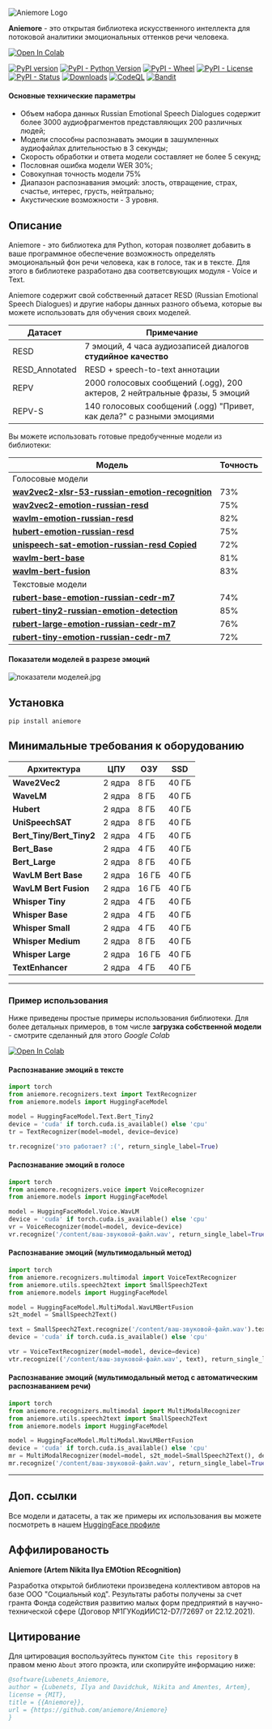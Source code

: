 ![Aniemore Logo](images/logo.png)

 **Aniemore** - это открытая библиотека искусственного интеллекта для потоковой аналитики эмоциональных оттенков речи человека.

[![Open In Colab](https://colab.research.google.com/assets/colab-badge.svg)](https://colab.research.google.com/drive/1_W2ngr_ShrLdTLVTBP3XF176JW1zdChl)

[![PyPI version](https://img.shields.io/pypi/v/aniemore)](https://img.shields.io/pypi/v/aniemore)
[![PyPI - Python Version](https://img.shields.io/pypi/pyversions/aniemore)](https://img.shields.io/pypi/pyversions/aniemore)
[![PyPI - Wheel](https://img.shields.io/pypi/wheel/aniemore)](https://img.shields.io/pypi/wheel/aniemore)
[![PyPI - License](https://img.shields.io/pypi/l/aniemore)](https://img.shields.io/pypi/l/aniemore)
[![PyPI - Status](https://img.shields.io/pypi/status/aniemore)](https://img.shields.io/pypi/status/aniemore)
[![Downloads](https://img.shields.io/pypi/dm/aniemore)](https://pypistats.org/packages/aniemore)
[![CodeQL](https://github.com/aniemore/Aniemore/actions/workflows/github-code-scanning/codeql/badge.svg)](https://github.com/aniemore/Aniemore/actions/workflows/github-code-scanning/codeql)
[![Bandit](https://github.com/aniemore/Aniemore/actions/workflows/bandit.yml/badge.svg)](https://github.com/aniemore/Aniemore/actions/workflows/bandit.yml)

#### Основные технические параметры

- Объем набора данных Russian Emotional Speech Dialogues содержит более 3000 аудиофрагментов представляющих 200 различных людей;
- Модели способны распознавать эмоции в зашумленных аудиофайлах длительностью в 3 секунды;
- Скорость обработки и ответа модели составляет не более 5 секунд;
- Пословная ошибка модели WER 30%;
- Совокупная точность модели 75%
- Диапазон распознавания эмоций: злость, отвращение, страх, счастье, интерес, грусть, нейтрально;
- Акустические возможности - 3 уровня.


## Описание
Aniemore - это библиотека для Python, которая позволяет добавить в ваше 
программное обеспечение возможность определять эмоциональный фон речи человека, как в голосе, 
так и в тексте. Для этого в библиотеке разработано два соответсвующих модуля - Voice и Text.

Aniemore содержит свой собственный датасет RESD (Russian Emotional Speech Dialogues) и другие 
наборы данных разного объема, которые вы можете использовать для обучения своих моделей.

| Датасет        | Примечание                                                                  |
|----------------|-----------------------------------------------------------------------------|
| RESD           | 7 эмоций, 4 часа аудиозаписей диалогов **студийное качество**               |
| RESD_Annotated | RESD + speech-to-text аннотации                                             |
| REPV           | 2000 голосовых сообщений (.ogg), 200 актеров, 2 нейтральные фразы, 5 эмоций |
| REPV-S         | 140 голосовых сообщений (.ogg) "Привет, как дела?" с разными эмоциями       |

Вы можете использовать готовые предобученные модели из библиотеки: 

| Модель                                                                                                                           | Точность |
|----------------------------------------------------------------------------------------------------------------------------------|----------|
| Голосовые модели                                                                                                                 |          |
| [**wav2vec2-xlsr-53-russian-emotion-recognition**](https://huggingface.co/Aniemore/wav2vec2-xlsr-53-russian-emotion-recognition) | 73%      |
| [**wav2vec2-emotion-russian-resd**](https://huggingface.co/Aniemore/wav2vec2-emotion-russian-resd)                               | 75%      |
| [**wavlm-emotion-russian-resd**](https://huggingface.co/Aniemore/wavlm-emotion-russian-resd)                                     | 82%      |
| [**hubert-emotion-russian-resd**](https://huggingface.co/Aniemore/hubert-emotion-russian-resd)                                   | 75%      |
| [**unispeech-sat-emotion-russian-resd Copied**](https://huggingface.co/Aniemore/unispeech-sat-emotion-russian-resd)              | 72%      |
| [**wavlm-bert-base**](https://huggingface.co/Aniemore/wavlm-bert-base-s-emotion-russian-resd)                                                           | 81%      |
| [**wavlm-bert-fusion**](https://huggingface.co/Aniemore/wavlm-bert-fusion-s-emotion-russian-resd)                                | 83%      |
| Текстовые модели                                                                                                                 |          |
| [**rubert-base-emotion-russian-cedr-m7**](https://huggingface.co/Aniemore/rubert-base-emotion-russian-cedr-m7)                   | 74%      |
| [**rubert-tiny2-russian-emotion-detection**](https://huggingface.co/Aniemore/rubert-tiny2-russian-emotion-detection)             | 85%      |
| [**rubert-large-emotion-russian-cedr-m7**](https://huggingface.co/Aniemore/rubert-large-emotion-russian-cedr-m7)                 | 76%      |
| [**rubert-tiny-emotion-russian-cedr-m7**](https://huggingface.co/Aniemore/rubert-tiny-emotion-russian-cedr-m7)                   | 72%      |

#### Показатели моделей в разрезе эмоций
![показатели моделей.jpg](images/model_sota.jpg)


## <a name="Install"></a>	Установка
```shell
pip install aniemore
```
## <a name="Install"></a>	Минимальные требования к оборудованию

| Архитектура              | ЦПУ    | ОЗУ   | SSD   |
|--------------------------|--------|-------|-------|
| **Wave2Vec2**            | 2 ядра | 8 ГБ  | 40 ГБ |
| **WaveLM**               | 2 ядра | 8 ГБ  | 40 ГБ |
| **Hubert**               | 2 ядра | 8 ГБ  | 40 ГБ |
| **UniSpeechSAT**         | 2 ядра | 8 ГБ  | 40 ГБ |
| **Bert_Tiny/Bert_Tiny2** | 2 ядра | 4 ГБ  | 40 ГБ |
| **Bert_Base**            | 2 ядра | 4 ГБ  | 40 ГБ |
| **Bert_Large**           | 2 ядра | 8 ГБ  | 40 ГБ |
| **WavLM Bert Base**      | 2 ядра | 16 ГБ | 40 ГБ |
| **WavLM Bert Fusion**    | 2 ядра | 16 ГБ | 40 ГБ |
| **Whisper Tiny**         | 2 ядра | 4 ГБ  | 40 ГБ |
| **Whisper Base**         | 2 ядра | 4 ГБ  | 40 ГБ |
| **Whisper Small**        | 2 ядра | 4 ГБ  | 40 ГБ |
| **Whisper Medium**       | 2 ядра | 8 ГБ  | 40 ГБ |
| **Whisper Large**        | 2 ядра | 16 ГБ | 40 ГБ |
| **TextEnhancer**         | 2 ядра | 4 ГБ  | 40 ГБ |
<hr>

### Пример использования

Ниже приведены простые примеры использования библиотеки. Для более детальных примеров, в том числе **загрузка cобственной модели** - смотрите сделанный для этого *Google Colab*

[![Open In Colab](https://colab.research.google.com/assets/colab-badge.svg)](https://colab.research.google.com/drive/1_W2ngr_ShrLdTLVTBP3XF176JW1zdChl)
#### Распознавание эмоций в тексте
```python
import torch
from aniemore.recognizers.text import TextRecognizer
from aniemore.models import HuggingFaceModel

model = HuggingFaceModel.Text.Bert_Tiny2
device = 'cuda' if torch.cuda.is_available() else 'cpu'
tr = TextRecognizer(model=model, device=device)

tr.recognize('это работает? :(', return_single_label=True)
```
#### Распознавание эмоций в голосе

```python
import torch
from aniemore.recognizers.voice import VoiceRecognizer
from aniemore.models import HuggingFaceModel

model = HuggingFaceModel.Voice.WavLM
device = 'cuda' if torch.cuda.is_available() else 'cpu'
vr = VoiceRecognizer(model=model, device=device)
vr.recognize('/content/ваш-звуковой-файл.wav', return_single_label=True)
```
#### Распознавание эмоций (мультимодальный метод)

```python
import torch
from aniemore.recognizers.multimodal import VoiceTextRecognizer
from aniemore.utils.speech2text import SmallSpeech2Text
from aniemore.models import HuggingFaceModel

model = HuggingFaceModel.MultiModal.WavLMBertFusion
s2t_model = SmallSpeech2Text()

text = SmallSpeech2Text.recognize('/content/ваш-звуковой-файл.wav').text
device = 'cuda' if torch.cuda.is_available() else 'cpu'

vtr = VoiceTextRecognizer(model=model, device=device)
vtr.recognize(('/content/ваш-звуковой-файл.wav', text), return_single_label=True)
```
#### Распознавание эмоций (мультимодальный метод с автоматическим распознаванием речи)

```python
import torch
from aniemore.recognizers.multimodal import MultiModalRecognizer
from aniemore.utils.speech2text import SmallSpeech2Text
from aniemore.models import HuggingFaceModel

model = HuggingFaceModel.MultiModal.WavLMBertFusion
device = 'cuda' if torch.cuda.is_available() else 'cpu'
mr = MultiModalRecognizer(model=model, s2t_model=SmallSpeech2Text(), device=device)
mr.recognize('/content/ваш-звуковой-файл.wav', return_single_label=True)
```
<hr>

## Доп. ссылки

Все модели и датасеты, а так же примеры их использования вы можете посмотреть в нашем [HuggingFace профиле](https://huggingface.co/Aniemore)

## Аффилированость
**Aniemore (Artem Nikita Ilya EMOtion REcognition)**

Разработка открытой библиотеки произведена коллективом авторов на базе ООО "Социальный код".
Результаты работы получены за счет гранта Фонда содействия развитию малых форм предприятий в научно-технической сфере (Договор №1ГУКодИИС12-D7/72697
от 22.12.2021).

## Цитирование
Для цитировация воспользуйтесь пунктом `Cite this repository` в правом меню `About` этого проэкта, или скопируйте информацию ниже:
```bibtex
@software{Lubenets_Aniemore,
author = {Lubenets, Ilya and Davidchuk, Nikita and Amentes, Artem},
license = {MIT},
title = {{Aniemore}},
url = {https://github.com/aniemore/Aniemore}
}
```
